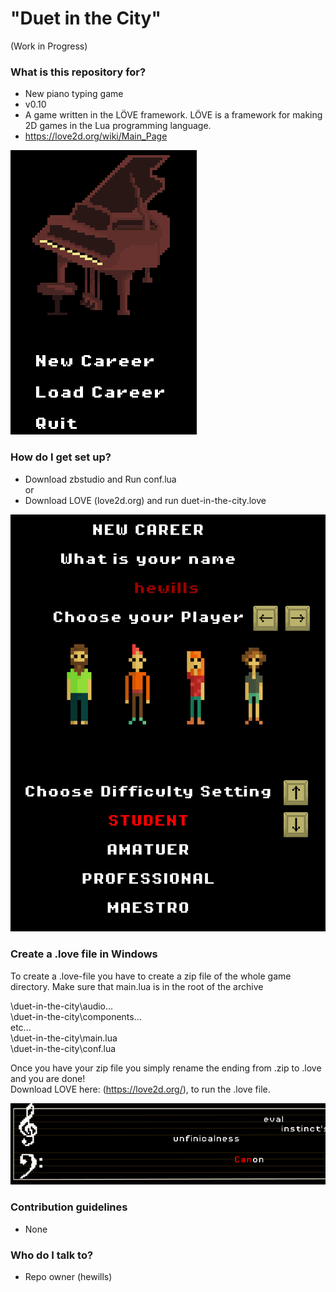 # "Duet in the City" #   
(Work in Progress)
   
### What is this repository for? ###

* New piano typing game
* v0.10
* A game written in the LÖVE framework. LÖVE is a framework for making 2D games in the Lua programming language.
* https://love2d.org/wiki/Main_Page
   
![Menu screen](piano1.png)
   
### How do I get set up? ###

* Download zbstudio and Run conf.lua   
or
* Download LOVE (love2d.org) and run duet-in-the-city.love
   
![Selection screen](piano2.png)
   
### Create a .love file in Windows ###
To create a .love-file you have to create a zip file of the whole game directory. Make sure that main.lua is in the root of the archive   
   
   <somedir>\duet-in-the-city\audio\...   
   <somedir>\duet-in-the-city\components\...   
   etc...   
   <somedir>\duet-in-the-city\main.lua   
   <somedir>\duet-in-the-city\conf.lua   
   
Once you have your zip file you simply rename the ending from .zip to .love and you are done!   
Download LOVE here: (https://love2d.org/), to run the .love file.   
   
![Musical bar](piano3.png)
   
### Contribution guidelines ###

* None

### Who do I talk to? ###

* Repo owner (hewills)
